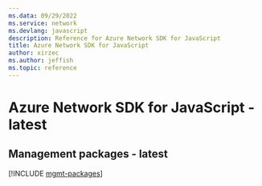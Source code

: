 ```yaml
---
ms.data: 09/29/2022
ms.service: network
ms.devlang: javascript
description: Reference for Azure Network SDK for JavaScript
title: Azure Network SDK for JavaScript
author: xirzec
ms.author: jeffish
ms.topic: reference
---
```

# Azure Network SDK for JavaScript - latest

## Management packages - latest
[!INCLUDE [mgmt-packages](network-mgmt-index.md)]